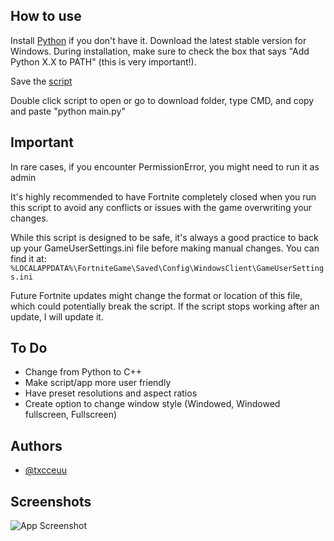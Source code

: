 
## How to use

Install [Python](https://www.python.org/downloads/) if you don't have it.
Download the latest stable version for Windows.
During installation, make sure to check the box that says "Add Python X.X to PATH" (this is very important!).

Save the [script](https://github.com/txcceuu/fortnite-stretch-resolution/blob/main/main.py)

Double click script to open or go to download folder, type CMD, and copy and paste "python main.py"

## Important

In rare cases, if you encounter PermissionError, you might need to run it as admin

It's highly recommended to have Fortnite completely closed when you run this script to avoid any conflicts or issues with the game overwriting your changes.

While this script is designed to be safe, it's always a good practice to back up your GameUserSettings.ini file before making manual changes. You can find it at: ```%LOCALAPPDATA%\FortniteGame\Saved\Config\WindowsClient\GameUserSettings.ini```

Future Fortnite updates might change the format or location of this file, which could potentially break the script. If the script stops working after an update, I will update it.
## To Do

- Change from Python to C++
- Make script/app more user friendly
- Have preset resolutions and aspect ratios
- Create option to change window style (Windowed, Windowed fullscreen, Fullscreen)

## Authors

- [@txcceuu](https://www.github.com/txcceuu)


## Screenshots

![App Screenshot](https://imgur.com/a/FDj7ajO)

